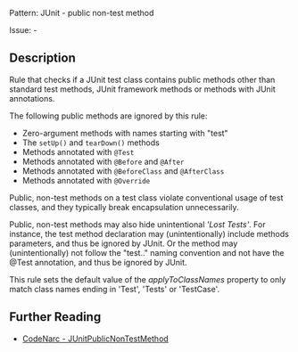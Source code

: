 Pattern: JUnit - public non-test method

Issue: -

## Description

Rule that checks if a JUnit test class contains public methods other than standard test methods, JUnit framework methods or methods with JUnit annotations.

The following public methods are ignored by this rule:

-   Zero-argument methods with names starting with "test"
-   The `setUp()` and `tearDown()` methods
-   Methods annotated with `@Test`
-   Methods annotated with `@Before` and `@After`
-   Methods annotated with `@BeforeClass` and `@AfterClass`
-   Methods annotated with `@Override`

Public, non-test methods on a test class violate conventional usage of test classes, and they typically break encapsulation unnecessarily.

Public, non-test methods may also hide unintentional *'Lost Tests'*. For instance, the test method declaration may (unintentionally) include methods parameters, and thus be ignored by JUnit. Or the method may (unintentionally) not follow the "test.." naming convention and not have the @Test annotation, and thus be ignored by JUnit.

This rule sets the default value of the *applyToClassNames* property to only match class names ending in 'Test', 'Tests' or 'TestCase'.

## Further Reading

* [CodeNarc - JUnitPublicNonTestMethod](http://codenarc.sourceforge.net/codenarc-rules-junit.html#JUnitPublicNonTestMethod)